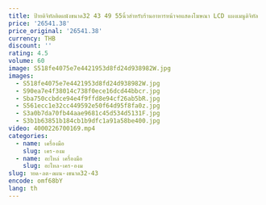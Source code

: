```yaml
---
title: ป้ายดิจิทัลติดผนังขนาด32 43 49 55นิ้วสำหรับร้านอาหารหน้าจอแสดงโฆษณา LCD แผงเมนูดิจิทัล
price: '26541.38'
price_original: '26541.38'
currency: THB
discount: ''
rating: 4.5
volume: 60
image: S518fe4075e7e4421953d8fd24d938982W.jpg
images:
  - S518fe4075e7e4421953d8fd24d938982W.jpg
  - S90ea7e4f38014c738f0ece16dcd44bbcr.jpg
  - Sba750ccbdce94e4f9ffd8e94cf26ab5bR.jpg
  - S561ecc1e32cc449592e50f64d95f8fa0z.jpg
  - S3a0b7da70fb44aae9681c45d534d5131F.jpg
  - S3b1b63851b184cb1b9dfc1a91a58be400.jpg
video: 4000226700169.mp4
categories:
  - name: เครื่องมือ
    slug: เคร-องม
  - name: อะไหล่ เครื่องมือ
    slug: อะไหล-เคร-องม
slug: ายด-ลต-ดผน-งขนาด32-43
encode: omf68bY
lang: th
---
```

  